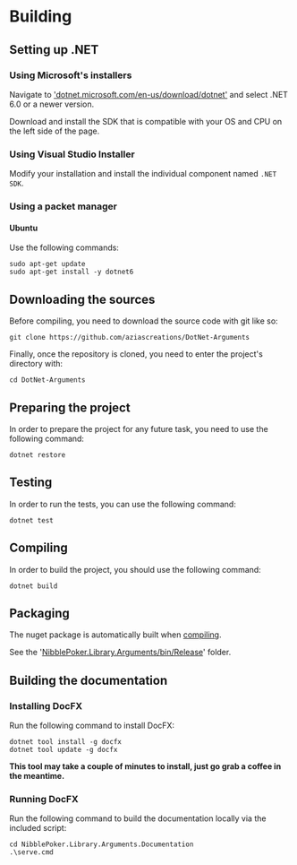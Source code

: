 ﻿# Building

## Setting up .NET

### Using Microsoft's installers
Navigate to ['dotnet.microsoft.com/en-us/download/dotnet'](https://dotnet.microsoft.com/en-us/download/dotnet) and select .NET 6.0 or a newer version.

Download and install the SDK that is compatible with your OS and CPU on the left side of the page.

### Using Visual Studio Installer
Modify your installation and install the individual component named `.NET SDK`.

### Using a packet manager

#### Ubuntu
Use the following commands:
```shell
sudo apt-get update
sudo apt-get install -y dotnet6
```

## Downloading the sources
Before compiling, you need to download the source code with git like so:
```shell
git clone https://github.com/aziascreations/DotNet-Arguments
```

Finally, once the repository is cloned, you need to enter the project's directory with:
```shell
cd DotNet-Arguments
````

## Preparing the project
In order to prepare the project for any future task, you need to use the following command:
```shell
dotnet restore
```

## Testing
In order to run the tests, you can use the following command:
```shell
dotnet test
```

## Compiling
In order to build the project, you should use the following command:
```shell
dotnet build
```

## Packaging
The nuget package is automatically built when [compiling](#compiling).

See the '[NibblePoker.Library.Arguments/bin/Release](NibblePoker.Library.Arguments/bin/Release)' folder.

## Building the documentation

### Installing DocFX
Run the following command to install DocFX:
```shell
dotnet tool install -g docfx
dotnet tool update -g docfx
```
**This tool may take a couple of minutes to install, just go grab a coffee in the meantime.**

### Running DocFX
Run the following command to build the documentation locally via the included script:
```shell
cd NibblePoker.Library.Arguments.Documentation
.\serve.cmd
```
